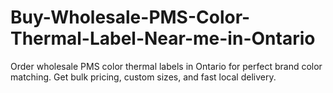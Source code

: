 # Buy-Wholesale-PMS-Color-Thermal-Label-Near-me-in-Ontario
Order wholesale PMS color thermal labels in Ontario for perfect brand color matching. Get bulk pricing, custom sizes, and fast local delivery.

